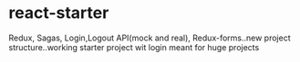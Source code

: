 # react-starter
Redux, Sagas, Login,Logout API(mock and real), Redux-forms..new project structure..working starter project wit login meant for huge projects
